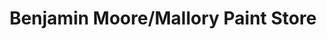 ---
title: "Benjamin Moore/Mallory Paint Store"
url: /seattle/benjamin-moore-mallory-paint-store/
shop: Farben
---